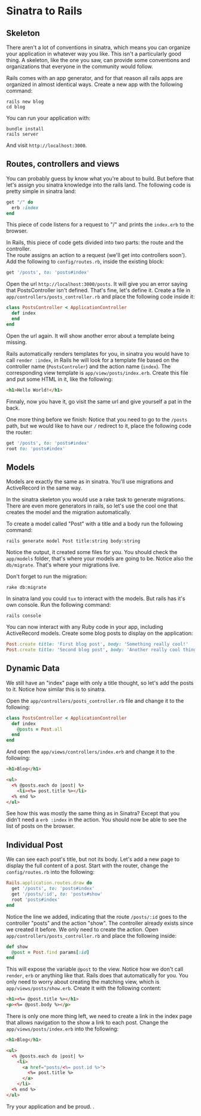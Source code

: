 # Sinatra to Rails
## Skeleton
There aren't a lot of conventions in sinatra, which means you can organize your application in whatever way you like. This isn't a particularly good thing. A skeleton, like the one you saw, can provide some conventions and organizations that everyone in the community would follow.

Rails comes with an app generator, and for that reason all rails apps are organized in almost identical ways. Create a new app with the following command:

```
rails new blog
cd blog
```

You can run your application with:


```
bundle install
rails server
```

And visit `http://localhost:3000`.

## Routes, controllers and views

You can probably guess by know what you're about to build. But before that let's assign you sinatra knowledge into the rails land. The following code is pretty simple in sinatra land:

```ruby
get "/" do
  erb :index
end
```

This piece of code listens for a request to "/" and prints the `index.erb` to the browser.

In Rails, this piece of code gets divided into two parts: the route and the controller.<br>The route assigns an action to a request (we'll get into controllers soon'). Add the following to `config/routes.rb`, inside the existing block:

```ruby
get '/posts', to: 'posts#index'
```

Open the url `http://localhost:3000/posts`. It will give you an error saying that PostsController isn't defined. That's fine, let's define it.
Create a file in `app/controllers/posts_controller.rb` and place the following code inside it:

```ruby
class PostsController < ApplicationController
  def index
  end
end
```

Open the url again. It will show another error about a template being missing.

Rails automatically renders templates for you, in sinatra you would have to call `render :index`, in Rails he will look for a template file based on the controller name (`PostsControler`) and the action name (`index`). The corresponding view template is `app/view/posts/index.erb`. Create this file and put some HTML in it, like the following:

```html
<h1>Hello World!</h1>
```

Finnaly, now you have it, go visit the same url and give yourself a pat in the back.

One more thing before we finish: Notice that you need to go to the `/posts` path, but we would like to have our `/` redirect to it, place the following code the router:

```ruby
get '/posts', to: 'posts#index'
root to: 'posts#index'
```

## Models
Models are exactly the same as in sinatra. You'll use migrations and ActiveRecord in the same way.

In the sinatra skeleton you would use a rake task to generate migrations. There are even more generators in rails, so let's use the cool one that creates the model and the migration automatically.

To create a model called "Post" with a title and a body run the following command:

```
rails generate model Post title:string body:string
```

Notice the output, it created some files for you. You should check the `app/models` folder, that's where your models are going to be. Notice also the `db/migrate`. That's where your migrations live.

Don't forget to run the migration:

```
rake db:migrate
```

In sinatra land you could `tux` to interact with the models. But rails has it's own console. Run the following command:

```
rails console
```

You can now interact with any Ruby code in your app, including ActiveRecord models. Create some blog posts to display on the application:

```ruby
Post.create title: 'First blog post', body: 'Something really cool!'
Post.create title: 'Second blog post', body: 'Another really cool thing!'
```

## Dynamic Data
We still have an "index" page with only a title thought, so let's add the posts to it. Notice how similar this is to sinatra.

Open the `app/controllers/posts_controller.rb` file and change it to the following:

```ruby
class PostsController < ApplicationController
  def index
    @posts = Post.all
  end
end
```

And open the `app/views/controllers/index.erb` and change it to the following:

```html
<h1>Blog</h1>

<ul>
  <% @posts.each do |post| %>
    <li><%= post.title %></li>
  <% end %>
</ul>
```

See how this was mostly the same thing as in Sinatra? Except that you didn't need a `erb :index` in the action.
You should now be able to see the list of posts on the browser.

## Individual Post
We can see each post's title, but not its body. Let's add a new page to display the full content of a post. Start with the router, change the `config/routes.rb` into the following:

```ruby
Rails.application.routes.draw do
  get '/posts', to: 'posts#index'
  get '/posts/:id', to: 'posts#show'
  root 'posts#index'
end
```

Notice the line we added, indicating that the route `/posts/:id` goes to the controller "posts" and the action "show". The controller already exists since we created it before. We only need to create the action. Open `app/controllers/posts_controller.rb` and place the following inside:

```ruby
def show
  @post = Post.find params[:id]
end
```

This will expose the variable `@post` to the view. Notice how we don't call `render`, `erb` or anything like that. Rails does that automatically for you.
You only need to worry about creating the matching view, which is `app/views/posts/show.erb`. Create it with the following content:

```html
<h1><%= @post.title %></h1>
<p><%= @post.body %></p>
```

There is only one more thing left, we need to create a link in the index page that allows navigation to the show a link to each post. Change the `app/views/posts/index.erb` into the following:

```html
<h1>Blog</h1>

<ul>
  <% @posts.each do |post| %>
    <li>
      <a href="posts/<%= post.id %>">
        <%= post.title %>
      </a>
    </li>
  <% end %>
</ul>
```

Try your application and be proud. .
